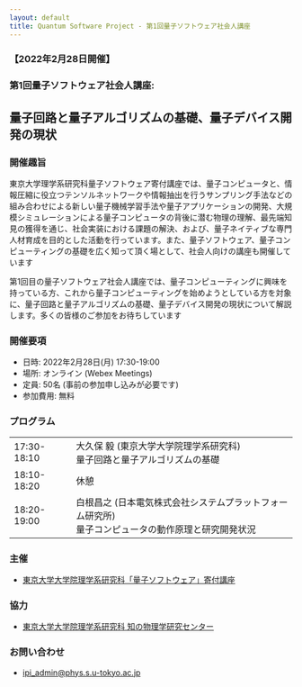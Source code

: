 ```yaml
---
layout: default
title: Quantum Software Project - 第1回量子ソフトウェア社会人講座
---
```


### 【2022年2月28日開催】
### 第1回量子ソフトウェア社会人講座:
## 量子回路と量子アルゴリズムの基礎、量子デバイス開発の現状

### 開催趣旨

東京大学理学系研究科量子ソフトウェア寄付講座では、量子コンピュータと、情報圧縮に役立つテンソルネットワークや情報抽出を行うサンプリング手法などの組み合わせによる新しい量子機械学習手法や量子アプリケーションの開発、大規模シミュレーションによる量子コンピュータの背後に潜む物理の理解、最先端知見の獲得を通じ、社会実装における課題の解決、および、量子ネイティブな専門人材育成を目的とした活動を行っています。また、量子ソフトウェア、量子コンピューティングの基礎を広く知って頂く場として、社会人向けの講座も開催しています

第1回目の量子ソフトウェア社会人講座では、量子コンピューティングに興味を持っている方、これから量子コンピューティングを始めようとしている方を対象に、量子回路と量子アルゴリズムの基礎、量子デバイス開発の現状について解説します。多くの皆様のご参加をお待ちしています

### 開催要項

* 日時: 2022年2月28日(月) 17:30-19:00
* 場所: オンライン (Webex Meetings)
* 定員: 50名 (事前の参加申し込みが必要です)
* 参加費用: 無料

<!-- ### 参加申し込み

* 参加申し込み締切: 2022年x月x日(x) yy:yy
* [参加申し込みフォーム](https://forms.gle/) よりお申し込みください -->

### プログラム

<table>
<tr><td>17:30-18:10</td><td>大久保 毅 (東京大学大学院理学系研究科)<br/>量子回路と量子アルゴリズムの基礎</td></tr>
<tr><td>18:10-18:20</td><td>休憩</td></tr>
<tr><td>18:20-19:00</td><td>白根昌之 (日本電気株式会社システムプラットフォーム研究所)<br/>量子コンピュータの動作原理と研究開発状況</td></tr>
</table>

### 主催

* [東京大学大学院理学系研究科「量子ソフトウェア」寄付講座](https://qsw.phys.s.u-tokyo.ac.jp)

### 協力

* [東京大学大学院理学系研究科 知の物理学研究センター](https://www.phys.s.u-tokyo.ac.jp/lp/ipi/)

### お問い合わせ

* [ipi_admin@phys.s.u-tokyo.ac.jp](mailto:ipi_admin@phys.s.u-tokyo.ac.jp)
